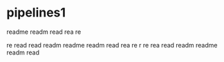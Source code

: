 # pipelines1
readme
readm
read
rea
re

re
read
read
readm
readme
readm
read
rea
re
r
re
rea
read
readm
readme
readm
read
